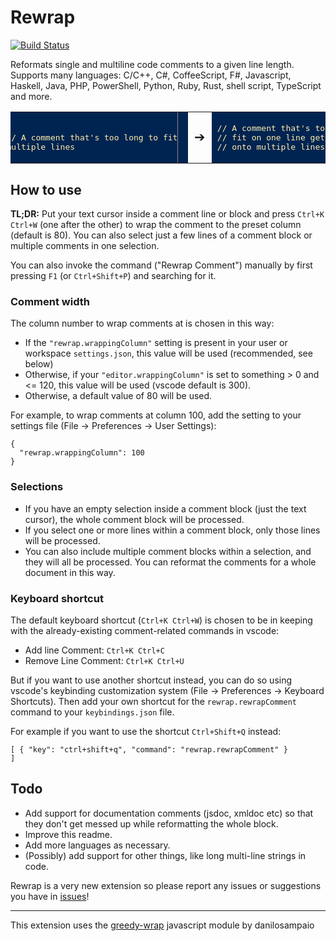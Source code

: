 # Rewrap

[![Build Status](https://travis-ci.org/stkb/vscode-rewrap.svg?branch=master)](https://travis-ci.org/stkb/vscode-rewrap)

Reformats single and multiline code comments to a given line length. Supports many languages: C/C++, C#, CoffeeScript, F#, Javascript, Haskell, Java, PHP, PowerShell, Python, Ruby, Rust, shell script, TypeScript and more.

<style>
  .example tr > :first-child,
  .example tr > :last-child { 
    background: #002451; color: #ffefae; overflow: hidden; padding: 0 1em 0 0;
  }
  .example tr > :first-child {
    content: "f"
  }
  .example tr > :nth-child(2){
     font-size: 1.3rem;
  }
  .example pre { 
    margin: 0; margin-left: -0.5em; width: 21em; 
    padding: 0.4em 0; border-right: solid 1px #888; 
  }
</style>

<table class="example"><tr>
  <td><pre>
  
  // A comment that's too long to fit on one line gets wrapped onto multiple lines
  </pre></td>
  <td>&#10132;</td> 
  <td><pre>
  // A comment that's too long to 
  // fit on one line gets wrapped 
  // onto multiple lines.</pre></td> 
</tr></table>

## How to use ##

**TL;DR:** Put your text cursor inside a comment line or block and press ```Ctrl+K Ctrl+W``` (one after the other) to wrap the comment to the preset column (default is 80). You can also select just a few lines of a comment block or multiple comments in one selection.

You can also invoke the command ("Rewrap Comment") manually by first pressing ```F1``` (or ```Ctrl+Shift+P```) and searching for it.

### Comment width ###
The column number to wrap comments at is chosen in this way:
* If the ```"rewrap.wrappingColumn"``` setting is present in your user or workspace ```settings.json```, this value will be used (recommended, see below)
* Otherwise, if your ```"editor.wrappingColumn"``` is set to something > 0 and <= 120, this value will be used (vscode default is 300).
* Otherwise, a default value of 80 will be used.

For example, to wrap comments at column 100, add the setting to your settings file (File -> Preferences -> User Settings):

```
{
  "rewrap.wrappingColumn": 100
}
```

### Selections ###
* If you have an empty selection inside a comment block (just the text cursor), the whole comment block will be processed. 
* If you select one or more lines within a comment block, only those lines will be processed.
* You can also include multiple comment blocks within a selection, and they will all be processed. You can reformat the comments for a whole document in this way.

### Keyboard shortcut ###
The default keyboard shortcut (```Ctrl+K Ctrl+W```) is chosen to be in keeping with the already-existing comment-related commands in vscode:
* Add line Comment: ```Ctrl+K Ctrl+C```
* Remove Line Comment: ```Ctrl+K Ctrl+U```

But if you want to use another shortcut instead, you can do so using vscode's keybinding customization system (File -> Preferences -> Keyboard Shortcuts). Then add your own shortcut for the ```rewrap.rewrapComment``` command to your ```keybindings.json``` file. 

For example if you want to use the shortcut ```Ctrl+Shift+Q``` instead:

```
[ { "key": "ctrl+shift+q", "command": "rewrap.rewrapComment" }	
]
```

## Todo ##
* Add support for documentation comments (jsdoc, xmldoc etc) so that they don't get messed up while reformatting the whole block.
* Improve this readme.
* Add more languages as necessary.
* (Possibly) add support for other things, like long multi-line strings in code.

Rewrap is a very new extension so please report any issues or suggestions you have in [issues](https://github.com/stkb/vscode-rewrap/issues)!

----

This extension uses the [greedy-wrap](https://github.com/danilosampaio/greedy-wrap) javascript module by danilosampaio